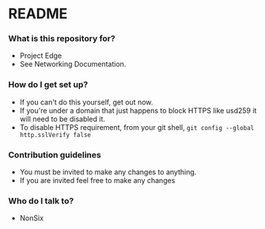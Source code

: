 # README #

### What is this repository for? ###

* Project Edge
* See Networking Documentation.

### How do I get set up? ###

* If you can't do this yourself, get out now.
* If you're under a domain that just happens to block HTTPS like usd259 it will need to be disabled it.
* To disable HTTPS requirement, from your git shell, `git config --global http.sslVerify false`

### Contribution guidelines ###

* You must be invited to make any changes to anything.
* If you are invited feel free to make any changes

### Who do I talk to? ###

* NonSix